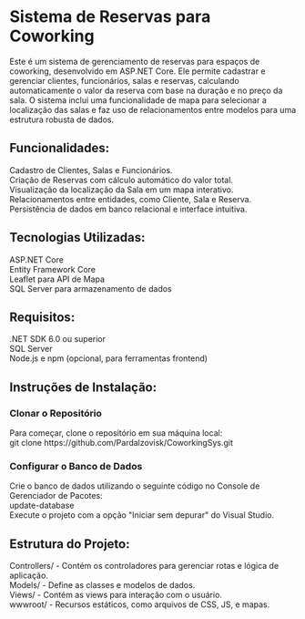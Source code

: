 <h1> Sistema de Reservas para Coworking </h1>

Este é um sistema de gerenciamento de reservas para espaços de coworking, desenvolvido em ASP.NET Core. Ele permite cadastrar e gerenciar clientes, funcionários, salas e reservas, calculando automaticamente o valor da reserva com base na duração e no preço da sala. O sistema inclui uma funcionalidade de mapa para selecionar a localização das salas e faz uso de relacionamentos entre modelos para uma estrutura robusta de dados.

<h2>Funcionalidades:</h2>

Cadastro de Clientes, Salas e Funcionários. <br>
Criação de Reservas com cálculo automático do valor total. <br>
Visualização da localização da Sala em um mapa interativo. <br>
Relacionamentos entre entidades, como Cliente, Sala e Reserva. <br>
Persistência de dados em banco relacional e interface intuitiva. 

<h2>Tecnologias Utilizadas:</h2>

ASP.NET Core <br>
Entity Framework Core <br>
Leaflet para API de Mapa <br>
SQL Server para armazenamento de dados

<h2>Requisitos:</h2>

.NET SDK 6.0 ou superior <br>
SQL Server <br>
Node.js e npm (opcional, para ferramentas frontend)

<h2>Instruções de Instalação:</h2>

<h3>Clonar o Repositório</h3>
Para começar, clone o repositório em sua máquina local: <br>
git clone https://github.com/Pardalzovisk/CoworkingSys.git  <br>
<h3>Configurar o Banco de Dados</h3>
Crie o banco de dados utilizando o seguinte código no Console de Gerenciador de Pacotes:  <br>
update-database  <br>
Execute o projeto com a opção "Iniciar sem depurar" do Visual Studio.

<h2>Estrutura do Projeto:</h2>

Controllers/ - Contém os controladores para gerenciar rotas e lógica de aplicação. <br>
Models/ - Define as classes e modelos de dados. <br>
Views/ - Contém as views para interação com o usuário. <br>
wwwroot/ - Recursos estáticos, como arquivos de CSS, JS, e mapas.
